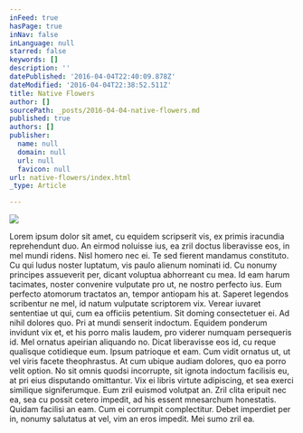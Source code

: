 ```yaml
---
inFeed: true
hasPage: true
inNav: false
inLanguage: null
starred: false
keywords: []
description: ''
datePublished: '2016-04-04T22:40:09.878Z'
dateModified: '2016-04-04T22:38:52.511Z'
title: Native Flowers
author: []
sourcePath: _posts/2016-04-04-native-flowers.md
published: true
authors: []
publisher:
  name: null
  domain: null
  url: null
  favicon: null
url: native-flowers/index.html
_type: Article

---
```

![](https://the-grid-user-content.s3-us-west-2.amazonaws.com/c7bb3a95-487a-4011-9b4f-0f5efa5382c6.jpg)

Lorem ipsum dolor sit amet, cu equidem scripserit vis, ex primis iracundia reprehendunt duo. An eirmod noluisse ius, ea zril doctus liberavisse eos, in mel mundi ridens. Nisl homero nec ei. Te sed fierent mandamus constituto. Cu qui ludus noster luptatum, vis paulo alienum nominati id. Cu nonumy principes assueverit per, dicant voluptua abhorreant cu mea.
Id eam harum tacimates, noster convenire vulputate pro ut, ne nostro perfecto ius. Eum perfecto atomorum tractatos an, tempor antiopam his at. Saperet legendos scribentur ne mel, id natum vulputate scriptorem vix. Verear iuvaret sententiae ut qui, cum ea officiis petentium. Sit doming consectetuer ei. Ad nihil dolores quo.
Pri at mundi senserit indoctum. Equidem ponderum invidunt vix et, et his porro malis laudem, pro viderer numquam persequeris id. Mel ornatus apeirian aliquando no. Dicat liberavisse eos id, cu reque qualisque cotidieque eum. Ipsum patrioque et eam.
Cum vidit ornatus ut, ut vel viris facete theophrastus. At cum ubique audiam dolores, quo ea porro velit option. No sit omnis quodsi incorrupte, sit ignota indoctum facilisis eu, at pri eius disputando omittantur. Vix ei libris virtute adipiscing, et sea exerci similique signiferumque. Eum zril euismod volutpat an. Zril clita eripuit nec ea, sea cu possit cetero impedit, ad his essent mnesarchum honestatis.
Quidam facilisi an eam. Cum ei corrumpit complectitur. Debet imperdiet per in, nonumy salutatus at vel, vim an eros impedit. Mei sumo zril ea.